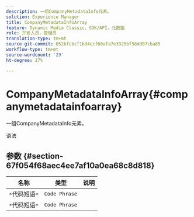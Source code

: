 ```yaml
---
description: 一组CompanyMetadataInfo元素。
solution: Experience Manager
title: CompanyMetadataInfoArray
feature: Dynamic Media Classic，SDK/API，元数据
role: 开发人员，管理员
translation-type: tm+mt
source-git-commit: 052bfcbcf1bd4ccf60afa7e3325bf58dd07cba85
workflow-type: tm+mt
source-wordcount: '29'
ht-degree: 17%

---
```



# CompanyMetadataInfoArray{#companymetadatainfoarray}

一组CompanyMetadataInfo元素。

语法

## 参数 {#section-67f054f68aec4ee7af10a0ea68c8d818}

| 名称 | 类型 | 说明 |
|---|---|---|
| `*`代码短语`*` | `Code Phrase` |  |
| `*`代码短语`*` | `Code Phrase` |  |

